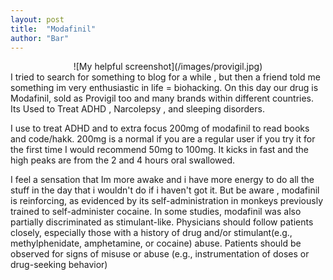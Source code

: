 ```yaml
---
layout: post
title:  "Modafinil"
author: "Bar"
---
```

<center> ![My helpful screenshot](/images/provigil.jpg)</center>
I tried to search for something to blog for a while , but then a friend told me something im very enthusiastic in life = biohacking. On this day our drug is Modafinil, sold as Provigil too and many brands within different countries. Its Used to Treat ADHD , Narcolepsy , and sleeping disorders.

I use to treat ADHD and to extra focus 200mg of modafinil to read books and code/hakk. 200mg is a normal if you are a regular user if you try it for the first time I would recommend 50mg to 100mg. It kicks in fast and the high peaks are from the 2 and 4 hours oral swallowed.

I feel a sensation that Im more awake and i have more energy to do all the stuff in the day that i wouldn't do if i haven't got it.
But be aware , modafinil is reinforcing, as evidenced by its self-administration in monkeys previously trained to self-administer cocaine. In some studies, modafinil was also partially discriminated as stimulant-like. Physicians should follow patients closely, especially those with a history of drug and/or stimulant(e.g., methylphenidate, amphetamine, or cocaine) abuse. Patients should be observed for signs of misuse or abuse (e.g., instrumentation of doses or drug-seeking behavior)
